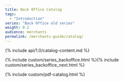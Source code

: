 ```yaml
---
title: Back Office Catalog
tags:
  - "Introduction"
series: "Back Office old series"
weight: 0.2
audience: merchants
permalink: /merchants-guide/catalog/
---
```


{% include api/1.0/catalog-content.md %}

{% include custom/series_backoffice.html %}{% include custom/series_backoffice_next.html %}

{% include custom/pdf-catalog.html %}
